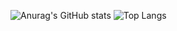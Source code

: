 ![Anurag's GitHub stats](github-readme-stats-psi-beige.vercel.app/api?username=MariusBaschnagel&show_icons=true&theme=dracula&count_private=true) ![Top Langs](https://github-readme-stats-psi-beige.vercel.app/api/top-langs/?username=MariusBaschnagel&theme=dracula&count_private=true)

